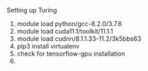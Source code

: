 Setting up Turing

1. module load python/gcc-8.2.0/3.7.6
2. module load cuda11.1/toolkit/11.1.1
3. module load cudnn/8.1.1.33-11.2/3k5bbs63
4. pip3 install virtualenv
5. check for tensorflow-gpu installation 
6. 